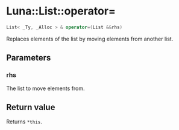 # Luna::List::operator=

```c++
List< _Ty, _Alloc > & operator=(List &&rhs)
```

Replaces elements of the list by moving elements from another list. 



## Parameters
### rhs
The list to move elements from. 

## Return value
Returns `*this`. 

